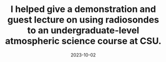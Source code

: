 ---
layout: post
title:  "I helped give a demonstration and guest lecture on using radiosondes to an undergraduate-level atmospheric science course at CSU."
date:   2023-10-02
categories: jekyll update
---